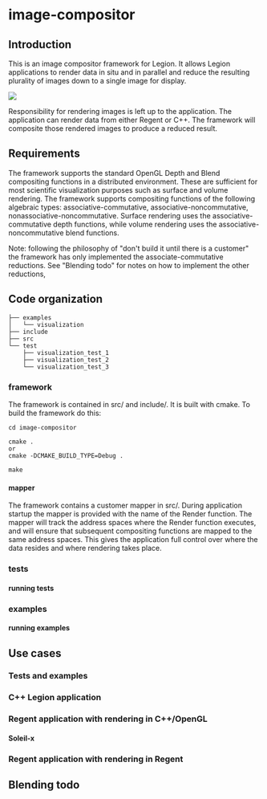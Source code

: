 # image-compositor

## Introduction
This is an image compositor framework for Legion.  It allows Legion applications to render data in situ and in parallel and reduce the resulting plurality of images down to a single image for display.

![](./doc/image-reduction.gif)

Responsibility for rendering images is left up to the application.
The application can render data from either Regent or C++.
The framework will composite those rendered images to produce a reduced result.

## Requirements
The framework supports the standard OpenGL Depth and Blend compositing functions in a distributed environment.
These are sufficient for most scientific visualization purposes such as surface and volume rendering.
The framework supports compositing functions of the following algebraic types:
associative-commutative, associative-noncommutative, nonassociative-noncommutative.
Surface rendering uses the associative-commutative depth functions, while volume rendering uses the associative-noncommutative blend functions.

Note: following the philosophy of "don't build it until there is a customer" the framework has only implemented the associate-commutative reductions.
See "Blending todo" for notes on how to implement the other reductions,

## Code organization

```
├── examples
│   └── visualization
├── include
├── src
└── test
    ├── visualization_test_1
    ├── visualization_test_2
    └── visualization_test_3
```

### framework
The framework is contained in src/ and include/.
It is built with cmake.
To build the framework do this:
```
cd image-compositor

cmake .
or
cmake -DCMAKE_BUILD_TYPE=Debug .

make
```
#### mapper
The framework contains a customer mapper in src/.
During application startup the mapper is provided with the name of the Render function.
The mapper will track the address spaces where the Render function executes, and will ensure that subsequent compositing functions are mapped to the same address spaces.
This gives the application full control over where the data resides and where rendering takes place.

### tests
#### running tests
### examples
#### running examples

## Use cases
### Tests and examples
### C++ Legion application
### Regent application with rendering in C++/OpenGL
#### Soleil-x
### Regent application with rendering in Regent

## Blending todo

